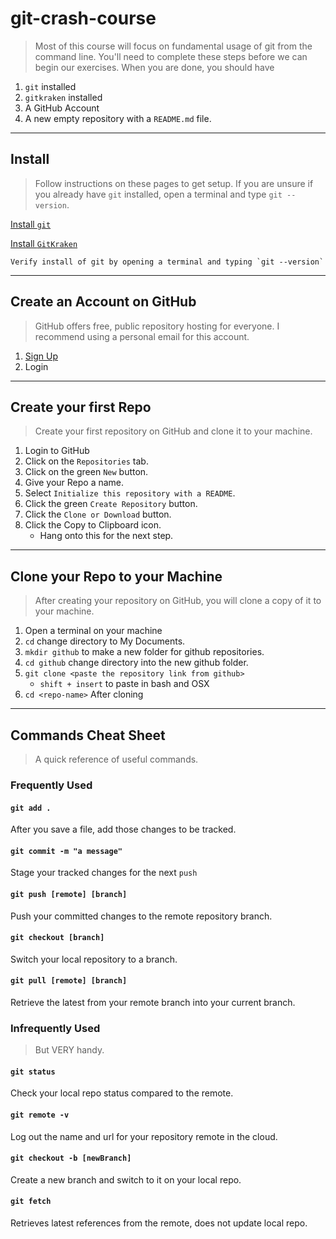 # git-crash-course
> Most of this course will focus on fundamental usage of git from the command line. You'll need to complete these steps before we can begin our exercises. When you are done, you should have

 1. `git` installed
 1. `gitkraken` installed
 1. A GitHub Account
 1. A new empty repository with a `README.md` file.

---
## Install
> Follow instructions on these pages to get setup.
> If you are unsure if you already have `git` installed, open a terminal and type `git --version`.

[Install `git` ](https://git-scm.com/book/en/v2/Getting-Started-Installing-Git)

[Install `GitKraken`](https://www.gitkraken.com/download)

```
Verify install of git by opening a terminal and typing `git --version`
```

---
## Create an Account on GitHub
> GitHub offers free, public repository hosting for everyone. I recommend using a personal email for this account.

 1. [Sign Up](https://github.com)
 1. Login

---
## Create your first Repo
> Create your first repository on GitHub and clone it to your machine.

 1. Login to GitHub
 1. Click on the `Repositories` tab.
 1. Click on the green `New` button.
 1. Give your Repo a name.
 1. Select `Initialize this repository with a README`.
 1. Click the green `Create Repository` button.
 1. Click the `Clone or Download` button.
 1. Click the Copy to Clipboard icon.
	* Hang onto this for the next step.

---
## Clone your Repo to your Machine
> After creating your repository on GitHub, you will clone a copy of it to your machine.

 1. Open a terminal on your machine
 1. `cd` change directory to My Documents.
 1. `mkdir github` to make a new folder for github repositories.
 1. `cd github` change directory into the new github folder.
 1. `git clone <paste the repository link from github>`
	* `shift + insert` to paste in bash and OSX
 1. `cd <repo-name>` After cloning

---
## Commands Cheat Sheet
> A quick reference of useful commands.

### Frequently Used


#### `git add .`
After you save a file, add those changes to be tracked.

#### `git commit -m "a message"`
Stage your tracked changes for the next `push`

#### `git push [remote] [branch]`
Push your committed changes to the remote repository branch.

#### `git checkout [branch]`
Switch your local repository to a branch.

#### `git pull [remote] [branch]`
Retrieve the latest from your remote branch into your current branch.

### Infrequently Used
> But VERY handy.

#### `git status`
Check your local repo status compared to the remote.

#### `git remote -v`
Log out the name and url for your repository remote in the cloud.

#### `git checkout -b [newBranch]`
Create a new branch and switch to it on your local repo.

#### `git fetch`
Retrieves latest references from the remote, does not update local repo.
